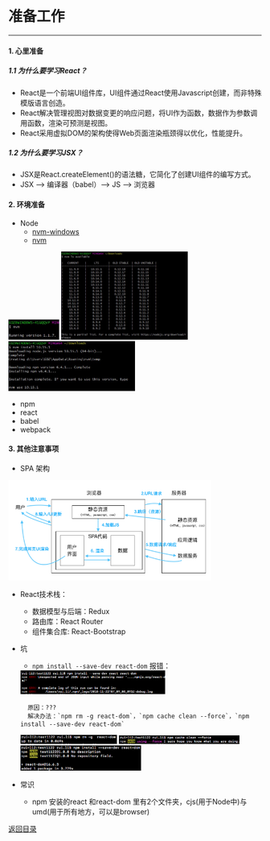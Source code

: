 # 准备工作
------
#### 1. 心里准备
##### 1.1 为什么要学习React？
* React是一个前端UI组件库，UI组件通过React使用Javascript创建，而非特殊模版语言创造。
* React解决管理视图对数据变更的响应问题，将UI作为函数，数据作为参数调用函数，渲染可预测是视图。
* React采用虚拟DOM的架构使得Web页面渲染瓶颈得以优化，性能提升。

##### 1.2 为什么要学习JSX？
* JSX是React.createElement()的语法糖，它简化了创建UI组件的编写方式。
* JSX --> 编译器（babel）--> JS --> 浏览器

#### 2. 环境准备
* Node 
    * [nvm-windows](https://github.com/coreybutler/nvm-windows/releases)
    * [nvm](https://github.com/creationix/nvm)

<img src="./images/nvm.jpg" width="20%" height="auto">

<img src="./images/nvm2.jpg" width="50%" height="auto">

<img src="./images/nvm3.jpg" width="50%" height="auto">

* npm
* react
* babel
* webpack




#### 3. 其他注意事项
* SPA 架构

<img src="./images/pre_1.png" width="80%" height="auto">

* React技术栈：
    - 数据模型与后端：Redux
    - 路由库：React Router
    - 组件集合库: React-Bootstrap

* 坑

    - `npm install --save-dev react-dom` 报错：
    
    <img src="./images/pre_2.png" width="60%" height="auto">

        原因：???
        解决办法：`npm rm -g react-dom`，`npm cache clean --force`，`npm install --save-dev react-dom`
    
    <img src="./images/pre_3.png" width="40%" height="auto">

    <img src="./images/pre_4.png" width="50%" height="auto">

    <img src="./images/pre_5.png" width="50%" height="auto">

* 常识
    - npm 安装的react 和react-dom 里有2个文件夹，cjs(用于Node中)与umd(用于所有地方，可以是browser)

[返回目录](../README.md)
